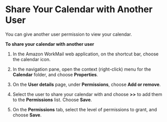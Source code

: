# Share Your Calendar with Another User<a name="share_your_calendar"></a>

You can give another user permission to view your calendar\.

**To share your calendar with another user**

1. In the Amazon WorkMail web application, on the shortcut bar, choose the calendar icon\.

1. In the navigation pane, open the context \(right\-click\) menu for the **Calendar** folder, and choose **Properties**\.

1. On the **User details** page, under **Permissions**, choose **Add or remove**\.

1. Select the user to share your calendar with and choose **>>** to add them to the **Permissions** list\. Choose **Save**\.

1. On the **Permissions** tab, select the level of permissions to grant, and choose **Save**\.